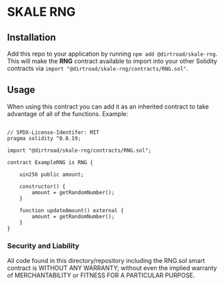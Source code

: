 # SKALE RNG

## Installation

Add this repo to your application by running ```npm add @dirtroad/skale-rng```. This will make the **RNG** contract available to import into your other Solidity contracts
via ```import "@dirtroad/skale-rng/contracts/RNG.sol"```.

## Usage

When using this contract you can add it as an inherited contract to take advantage of all of the functions. Example:

```solidity

// SPDX-License-Identifer: MIT
pragma solidity ^0.8.19;

import "@dirtroad/skale-rng/contracts/RNG.sol";

contract ExampleRNG is RNG {

    uin256 public amount;

    constructor() {
        amount = getRandomNumber();
    }

    function updateAmount() external {
        amount = getRandomNumber(); 
    }
}
```

### Security and Liability
All code found in this directory/repository including the RNG.sol smart contract is WITHOUT ANY WARRANTY; without even the implied warranty of MERCHANTABILITY or FITNESS FOR A PARTICULAR PURPOSE.
